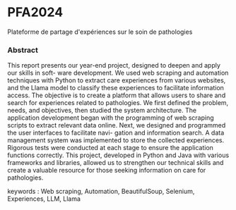 # PFA2024
Plateforme de partage d'expériences sur le soin de pathologies

### Abstract
This report presents our year-end project, designed to deepen and apply our skills in soft-
ware development. We used web scraping and automation techniques with Python to extract
care experiences from various websites, and the Llama model to classify these experiences to
facilitate information access. The objective is to create a platform that allows users to share
and search for experiences related to pathologies.
We first defined the problem, needs, and objectives, then studied the system architecture.
The application development began with the programming of web scraping scripts to extract
relevant data online. Next, we designed and programmed the user interfaces to facilitate navi-
gation and information search.
A data management system was implemented to store the collected experiences. Rigorous
tests were conducted at each stage to ensure the application functions correctly. This project,
developed in Python and Java with various frameworks and libraries, allowed us to strengthen
our technical skills and create a valuable resource for those seeking information on care for
pathologies.

keywords :
Web scraping, Automation, BeautifulSoup, Selenium, Experiences, LLM, Llama
